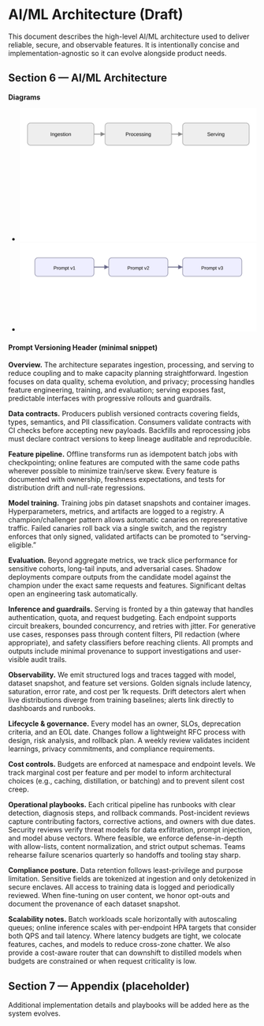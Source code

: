 # AI/ML Architecture (Draft)

This document describes the high-level AI/ML architecture used to deliver reliable, secure, and observable features. It is intentionally concise and implementation-agnostic so it can evolve alongside product needs.

## Section 6 — AI/ML Architecture

**Diagrams**
- ![AI Pipeline](diagrams/ai-pipeline.svg)
- ![Prompt Versioning](diagrams/prompt-versioning.svg)

#### Prompt Versioning Header (minimal snippet)

**Overview.** The architecture separates ingestion, processing, and serving to reduce coupling and to make capacity planning straightforward. Ingestion focuses on data quality, schema evolution, and privacy; processing handles feature engineering, training, and evaluation; serving exposes fast, predictable interfaces with progressive rollouts and guardrails.

**Data contracts.** Producers publish versioned contracts covering fields, types, semantics, and PII classification. Consumers validate contracts with CI checks before accepting new payloads. Backfills and reprocessing jobs must declare contract versions to keep lineage auditable and reproducible.

**Feature pipeline.** Offline transforms run as idempotent batch jobs with checkpointing; online features are computed with the same code paths wherever possible to minimize train/serve skew. Every feature is documented with ownership, freshness expectations, and tests for distribution drift and null-rate regressions.

**Model training.** Training jobs pin dataset snapshots and container images. Hyperparameters, metrics, and artifacts are logged to a registry. A champion/challenger pattern allows automatic canaries on representative traffic. Failed canaries roll back via a single switch, and the registry enforces that only signed, validated artifacts can be promoted to “serving-eligible.”

**Evaluation.** Beyond aggregate metrics, we track slice performance for sensitive cohorts, long-tail inputs, and adversarial cases. Shadow deployments compare outputs from the candidate model against the champion under the exact same requests and features. Significant deltas open an engineering task automatically.

**Inference and guardrails.** Serving is fronted by a thin gateway that handles authentication, quota, and request budgeting. Each endpoint supports circuit breakers, bounded concurrency, and retries with jitter. For generative use cases, responses pass through content filters, PII redaction (where appropriate), and safety classifiers before reaching clients. All prompts and outputs include minimal provenance to support investigations and user-visible audit trails.

**Observability.** We emit structured logs and traces tagged with model, dataset snapshot, and feature set versions. Golden signals include latency, saturation, error rate, and cost per 1k requests. Drift detectors alert when live distributions diverge from training baselines; alerts link directly to dashboards and runbooks.

**Lifecycle & governance.** Every model has an owner, SLOs, deprecation criteria, and an EOL date. Changes follow a lightweight RFC process with design, risk analysis, and rollback plan. A weekly review validates incident learnings, privacy commitments, and compliance requirements.

**Cost controls.** Budgets are enforced at namespace and endpoint levels. We track marginal cost per feature and per model to inform architectural choices (e.g., caching, distillation, or batching) and to prevent silent cost creep.

**Operational playbooks.** Each critical pipeline has runbooks with clear detection, diagnosis steps, and rollback commands. Post-incident reviews capture contributing factors, corrective actions, and owners with due dates. Security reviews verify threat models for data exfiltration, prompt injection, and model abuse vectors. Where feasible, we enforce defense-in-depth with allow-lists, content normalization, and strict output schemas. Teams rehearse failure scenarios quarterly so handoffs and tooling stay sharp.

**Compliance posture.** Data retention follows least-privilege and purpose limitation. Sensitive fields are tokenized at ingestion and only detokenized in secure enclaves. All access to training data is logged and periodically reviewed. When fine-tuning on user content, we honor opt-outs and document the provenance of each dataset snapshot.

**Scalability notes.** Batch workloads scale horizontally with autoscaling queues; online inference scales with per-endpoint HPA targets that consider both QPS and tail latency. Where latency budgets are tight, we colocate features, caches, and models to reduce cross-zone chatter. We also provide a cost-aware router that can downshift to distilled models when budgets are constrained or when request criticality is low.

## Section 7 — Appendix (placeholder)

Additional implementation details and playbooks will be added here as the system evolves.
